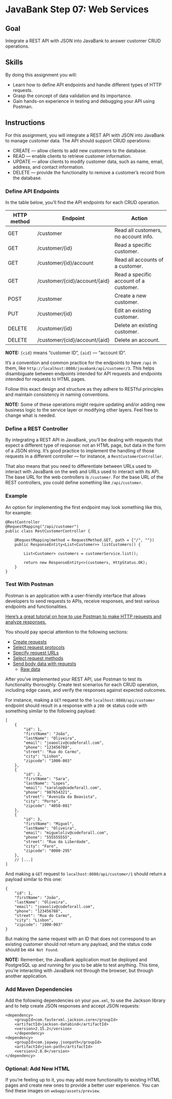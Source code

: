 # JavaBank Step 07: Web Services

## Goal

Integrate a REST API with JSON into JavaBank to answer customer CRUD operations.

## Skills

By doing this assignment you will:

- Learn how to define API endpoints and handle different types of HTTP
  requests.
- Grasp the concept of data validation and its importance.
- Gain hands-on experience in testing and debugging your API using
  Postman.

## Instructions

For this assignment, you will integrate a REST API with JSON into
JavaBank to manage customer data. The API should support CRUD
operations:

- CREATE — allow clients to add new customers to the database.
- READ — enable clients to retrieve customer information.
- UPDATE — allow clients to modify customer data, such as name, email,
  address, and contact information.
- DELETE — provide the functionality to remove a customer’s record from
  the database.

### Define API Endpoints

In the table below, you’ll find the API endpoints for each CRUD
operation.

| HTTP method | Endpoint                         | Action                                          |
|-------------|----------------------------------|-------------------------------------------------|
| GET         | /customer                         | Read all customers, no account info.           |
| GET         | /customer/{id}                    | Read a specific customer.                      |
| GET         | /customer/{id}/account            | Read all accounts of a customer.               |
| GET         | /customer/{cid}/account/{aid}     | Read a specific account of a customer.         |
| POST        | /customer                         | Create a new customer.                         |
| PUT         | /customer/{id}                    | Edit an existing customer.                     |
| DELETE      | /customer/{id}                    | Delete an existing customer.                   |
| DELETE      | /customer/{cid}/account/{aid}     | Delete an account.                             |

**NOTE:** `{cid}` means “customer ID“, `{aid}` — “account ID“.

It’s a convention and common practice for the endpoints to have `/api` in
them, like `http://localhost:8080/javabank/api/customer/3`. This helps
disambiguate between endpoints intended for API requests and endpoints
intended for requests to HTML pages.

Follow this exact design and structure as they
adhere to RESTful principles and maintain consistency in naming
conventions.

**NOTE:** Some of these operations might require updating and/or adding new
business logic to the service layer or modifying other layers. Feel free to change what is needed.

### Define a REST Controller

By integrating a REST API in JavaBank, you’ll be dealing with requests
that expect a different type of response: not an HTML page, but data in
the form of a JSON string. It’s good practice to implement the handling
of those requests in a different controller — for instance, a
`RestCustomerController`.

That also means that you need to differentiate between URLs used to
interact with JavaBank on the web and URLs used to interact with its
API. The base URL for the web controllers is `/customer`. For the base
URL of the REST controllers, you could define something like
`/api/customer`.

### Example

An option for implementing the first endpoint may look something like
this, for example:

```
@RestController
@RequestMapping("/api/customer")
public class RestCustomerController {

    @RequestMapping(method = RequestMethod.GET, path = {"/", ""})
    public ResponseEntity<List<Customer>> listCustomers() {

        List<Customer> customers = customerService.list();

        return new ResponseEntity<>(customers, HttpStatus.OK);
    }
}
```

### Test With Postman

Postman is an application with a user-friendly interface that allows developers to send requests to APIs, receive responses, and test various endpoints and functionalities.

[Here’s a great tutorial on how to use Postman to make HTTP requests and analyze responses.](https://learning.postman.com/docs/sending-requests/requests/)

You should pay special attention to the following sections:

- [Create requests](https://learning.postman.com/docs/sending-requests/create-requests/request-basics/#create-a-new-request)
- [Select request protocols](https://learning.postman.com/docs/sending-requests/create-requests/request-basics/#select-request-protocols)
- [Specify request URLs](https://learning.postman.com/docs/sending-requests/create-requests/request-basics/#specify-request-urls)
- [Select request methods](https://learning.postman.com/docs/sending-requests/create-requests/request-basics/#select-request-methods)
- [Send body data with requests](https://learning.postman.com/docs/sending-requests/create-requests/parameters/#send-body-data-with-requests)
    - [Raw data](https://learning.postman.com/docs/sending-requests/create-requests/parameters/#raw-data)

After you’ve implemented your REST API, use Postman to test its functionality thoroughly. Create test scenarios for each CRUD operation, including edge cases, and verify the responses against expected outcomes.

For instance, making a `GET` request to the `localhost:8080/api/customer` endpoint should result in a response with a `200 OK` status code with something similar to the following payload:

```
[
    {
        "id": 1,
        "firstName": "João",
        "lastName": "Oliveira",
        "email": "joaooliv@codeforall.com",
        "phone": "123456788",
        "street": "Rua do Carmo",
        "city": "Lisbon",
        "zipcode": "1000-003"
    },
    {
        "id": 2,
        "firstName": "Sara",
        "lastName": "Lopes",
        "email": "saralop@codeforall.com",
        "phone": "987654321",
        "street": "Avenida da Boavista",
        "city": "Porto",
        "zipcode": "4050-081"
    },
    {
        "id": 3,
        "firstName": "Miguel",
        "lastName": "Oliveira",
        "email": "migueloliv@codeforall.com",
        "phone": "555555555",
        "street": "Rua da Liberdade",
        "city": "Faro",
        "zipcode": "8000-295"
    },
    // [...]
]
```

And making a `GET` request to `localhost:8080/api/customer/1` should
return a payload similar to this one:

```
{
    "id": 1,
    "firstName": "João",
    "lastName": "Oliveira",
    "email": "joaooliv@codeforall.com",
    "phone": "123456788",
    "street": "Rua do Carmo",
    "city": "Lisbon",
    "zipcode": "1000-003"
}
```

But making the same request with an ID that does not correspond to an
existing customer should not return any payload, and the status code
should be `404 Not Found`.

**NOTE:** Remember, the JavaBank application must be deployed and
PostgreSQL up and running for you to be able to test anything. This time,
you’re interacting with JavaBank not through the browser, but
through another application.

### Add Maven Dependencies

Add the following dependencies on your `pom.xml`, to use the Jackson library and to help create JSON responses and accept JSON requests:

```
<dependency>
    <groupId>com.fasterxml.jackson.core</groupId>
    <artifactId>jackson-databind</artifactId>
    <version>2.15.2</version>
    </dependency>
<dependency>
    <groupId>com.jayway.jsonpath</groupId>
    <artifactId>json-path</artifactId>
    <version>2.8.0</version>
</dependency>
```

### Optional: Add New HTML

If you’re feeling up to it, you may add more functionality to existing
HTML pages and create new ones to provide a better user experience.
You can find these images on `webapp/assets/preview`.